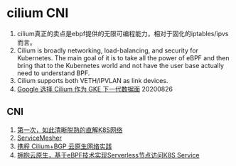 # cilium CNI

1. cilium真正的卖点是ebpf提供的无限可编程能力，相对于固化的iptables/ipvs而言。
2.  Cilium is broadly networking, load-balancing, and security for Kubernetes. The main goal of it is to take all the power of eBPF and then bring that to the Kubernetes world and not have the user base actually need to understand BPF.
3.  Cilium supports both VETH/IPVLAN as link devices.
4.  [Google 选择 Cilium 作为 GKE 下一代数据面](https://zhuanlan.zhihu.com/p/195759300) 20200826

## CNI
1. [第一次，如此清晰脱熟的直解K8S网络](https://mp.weixin.qq.com/s/GSiNlvu-J7QC4C0ec-f56Q)
2. [ServiceMesher](https://www.servicemesher.com/blog/202002-network-service-mesh/)
3. [携程 Cilium+BGP 云原生网络实践](https://zhuanlan.zhihu.com/p/302637719)
4. [拥抱云原生，基于eBPF技术实现Serverless节点访问K8S Service](https://mp.weixin.qq.com/s/0zOxvNKBtVEDMa_YgAr22Q)